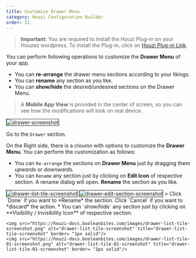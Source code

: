 ```yaml
---
title: Customize Drawer Menu
category: Houzi Configuration Builder
order: 22
---
```


> **Important**: You are required to install the Houzi Plug-in on your Houzez wordpress. To install the Plug-in, click on [Houzi Plug-in Link](https://github.com/AdilSoomro/houzez-mobile-api).

You can perform following operations to customize the **Drawer Menu** of your app. 
* You can **re-arrange** the drawer menu sections according to your likings.
* You can **rename** any section as you like.
* You can **show/hide** the desired/undesired sections on the Drawer Menu.

> A **Mobile App View** is provided in the center of screen, so you can see how the modifications will look on real device.

<img src="https://houzi-docs.booleanbites.com/images/drawer-screenshot.png" alt="drawer-screenshot" title="drawer-screenshot" border= "1px solid"/>

Go to the `Drawer` section.

On the Right side, there is a cloumn with options to customize the **Drawer Menu**. You can perform the customization as follows:
* You can `Re-arrange` the sections on **Drawer Menu** just by dragging them *upwards* or *downwards*.
* You can `Rename` any section just by clicking on **Edit Icon** of respective section. A rename dialog will open. **Rename** the section as you like. 
<img src="https://houzi-docs.booleanbites.com/images/drawer-list-tile-screenshot.png" alt="drawer-list-tile-screenshot" title="drawer-list-tile-screenshot" border= "1px solid"/>
<img src="https://houzi-docs.booleanbites.com/images/drawer-edit-section-screenshot.png" alt="drawer-edit-section-screenshot" title="drawer-edit-section-screenshot" border= "1px solid"/>
    > Click `Done` if you want to *Rename* the section.  
    Click `Cancel` if you want to *discard* the action.
* You can `show/hide` any section just by clicking on **Visibility / Invisibility Icon** of respective section.  
 
    <img src="https://houzi-docs.booleanbites.com/images/drawer-list-tile-screenshot.png" alt="drawer-list-tile-screenshot" title="drawer-list-tile-screenshot" border= "1px solid"/>
    <img src="https://houzi-docs.booleanbites.com/images/drawer-list-tile-01-screenshot.png" alt="drawer-list-tile-01-screenshot" title="drawer-list-tile-01-screenshot" border= "1px solid"/>